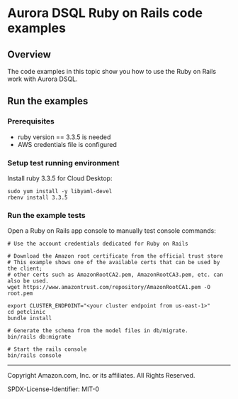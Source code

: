 # Aurora DSQL Ruby on Rails code examples

## Overview

The code examples in this topic show you how to use the Ruby on Rails work with Aurora DSQL. 

## Run the examples

### Prerequisites

* ruby version == 3.3.5 is needed
* AWS credentials file is configured

### Setup test running environment 

Install ruby 3.3.5 for Cloud Desktop:
```
sudo yum install -y libyaml-devel
rbenv install 3.3.5
```

### Run the example tests
Open a Ruby on Rails app console to manually test console commands:

```
# Use the account credentials dedicated for Ruby on Rails

# Download the Amazon root certificate from the official trust store
# This example shows one of the available certs that can be used by the client;
# other certs such as AmazonRootCA2.pem, AmazonRootCA3.pem, etc. can also be used.
wget https://www.amazontrust.com/repository/AmazonRootCA1.pem -O root.pem

export CLUSTER_ENDPOINT="<your cluster endpoint from us-east-1>"
cd petclinic
bundle install

# Generate the schema from the model files in db/migrate.
bin/rails db:migrate

# Start the rails console
bin/rails console

```

---

Copyright Amazon.com, Inc. or its affiliates. All Rights Reserved. 

SPDX-License-Identifier: MIT-0

